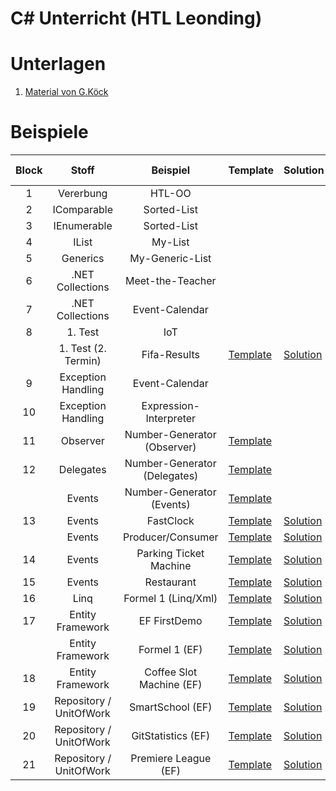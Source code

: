 
# C# Unterricht (HTL Leonding)

# Unterlagen

1. [Material von G.Köck](https://github.com/jfuerlinger/CS_IV_19_20)

# Beispiele

| Block |          Stoff          |           Beispiel           | Template                                                                                         | Solution                                                                                         | Live Coding                                                                |
|:-----:|:-----------------------:|:----------------------------:|--------------------------------------------------------------------------------------------------|--------------------------------------------------------------------------------------------------|----------------------------------------------------------------------------|
|   1   |        Vererbung        |            HTL-OO            |                                                                                                  |                                                                                                  |                                                                            |
|   2   |       IComparable       |         Sorted-List          |                                                                                                  |                                                                                                  |                                                                            |
|   3   |       IEnumerable       |         Sorted-List          |                                                                                                  |                                                                                                  |                                                                            |
|   4   |          IList          |           My-List            |                                                                                                  |                                                                                                  |                                                                            |
|   5   |        Generics         |       My-Generic-List        |                                                                                                  |                                                                                                  |                                                                            |
|   6   |    .NET Collections     |       Meet-the-Teacher       |                                                                                                  |                                                                                                  |                                                                            |
|   7   |    .NET Collections     |        Event-Calendar        |                                                                                                  |                                                                                                  |                                                                            |
|   8   |         1. Test         |             IoT              |                                                                                                  |                                                                                                  |                                                                            |
|       |   1. Test (2. Termin)   |         Fifa-Results         | [Template](https://github.com/jfuerlinger/csharp_samples_collections_fifa-results)               | [Solution](https://github.com/jfuerlinger/csharp_samples_collections_fifa-results_solution)      |                                                                            |
|   9   |   Exception Handling    |        Event-Calendar        |                                                                                                  |                                                                                                  |                                                                            |
|  10   |   Exception Handling    |    Expression-Interpreter    |                                                                                                  |                                                                                                  |                                                                            |
|  11   |        Observer         | Number-Generator (Observer)  | [Template](https://github.com/jfuerlinger/csharp_samples_observer_numbergenerator)               |                                                                                                  |                                                                            |
|  12   |        Delegates        | Number-Generator (Delegates) | [Template](https://github.com/jfuerlinger/csharp_samples_delegates_numbergenerator)              |                                                                                                  | [Live Coding](https://github.com/jfuerlinger/LiveCoding_20191212)          |
|       |         Events          |  Number-Generator (Events)   | [Template](https://github.com/jfuerlinger/csharp_samples_events_numbergenerator)                 |                                                                                                  |                                                                            |
|  13   |         Events          |          FastClock           | [Template](https://github.com/jfuerlinger/csharp_samples_events_fastclock-template)              | [Solution](https://github.com/jfuerlinger/csharp_samples_events_fastclock-solution)              |                                                                            |
|       |         Events          |      Producer/Consumer       | [Template](https://github.com/jfuerlinger/csharp_samples_events_producerconsumer-template)       | [Solution](https://github.com/jfuerlinger/csharp_samples_events_producerconsumer-solution)       |                                                                            |
|  14   |         Events          |    Parking Ticket Machine    | [Template](https://github.com/jfuerlinger/csharp_samples_events_parking-ticket-machine-template) | [Solution](https://github.com/jfuerlinger/csharp_samples_events_parking-ticket-machine-solution) |                                                                            |
|  15   |         Events          |          Restaurant          | [Template](https://github.com/jfuerlinger/csharp_samples_events_restaurant-template)             | [Solution](https://github.com/jfuerlinger/csharp_samples_events_restaurant-solution)             |                                                                            |
|  16   |          Linq           |     Formel 1 (Linq/Xml)      | [Template](https://github.com/jfuerlinger/csharp_samples_linq-formula1-template)                 | [Solution](https://github.com/jfuerlinger/csharp_samples_linq-formula1-solution)                 |                                                                            |
|  17   |    Entity Framework     |         EF FirstDemo         | [Template](https://github.com/jfuerlinger/csharp_samples_ef_firstdemo-template)                  | [Solution](https://github.com/jfuerlinger/csharp_samples_ef_firstdemo-solution)                  | [Live Coding](https://github.com/jfuerlinger/POS_LiveCoding_2020-03-05_EF) |
|       |    Entity Framework     |        Formel 1 (EF)         | [Template](https://github.com/jfuerlinger/csharp_samples_ef_formula1-template)                   | [Solution](https://github.com/jfuerlinger/csharp_samples_ef_formula1-solution)                   |                                                                            |
|  18   |    Entity Framework     |   Coffee Slot Machine (EF)   | [Template](https://github.com/jfuerlinger/csharp_samples_ef_coffeeslotmachine-template)          | [Solution](https://github.com/jfuerlinger/csharp_samples_ef_coffeeslotmachine-solution)          | [Live Coding](https://github.com/jfuerlinger/POS_LiveCoding_2020-03-12_EF) |
|  19   | Repository / UnitOfWork |       SmartSchool (EF)       | [Template](https://github.com/jfuerlinger/csharp_samples_ef_uow_smartschool-template)            | [Solution](https://github.com/jfuerlinger/csharp_samples_ef_uow_smartschool-solution)            |                                                                            |
|  20   | Repository / UnitOfWork |      GitStatistics (EF)      | [Template](https://github.com/jfuerlinger/csharp_samples_ef_uow_gitstatistics-template)          | [Solution](https://github.com/jfuerlinger/csharp_samples_ef_uow_gitstatistics-solution)          |                                                                            |
|  21   | Repository / UnitOfWork |     Premiere League (EF)     | [Template](https://github.com/jfuerlinger/csharp_samples_ef_uow_premierleague-template)          | [Solution](https://github.com/jfuerlinger/csharp_samples_ef_uow_premierleague-solution)          |                                                                            |

